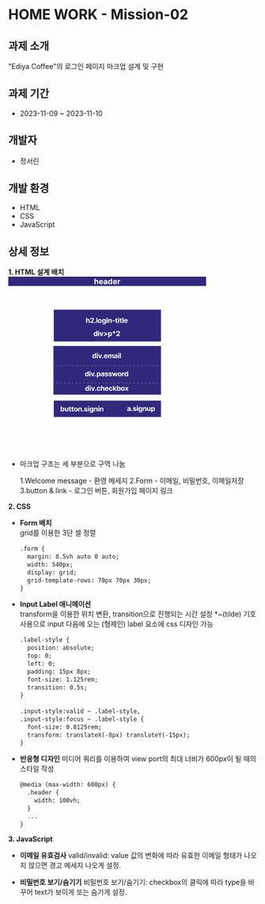 # HOME WORK - Mission-02

## 과제 소개

"Ediya Coffee"의 로그인 페이지 마크업 설계 및 구현

## 과제 기간

- 2023-11-09 ~ 2023-11-10

## 개발자

- 정서린

## 개발 환경

- HTML
- CSS
- JavaScript

## 상세 정보

**1. HTML 설계 배치**
<img src="./images/structure.png" width="400" height="350"/>

- 마크업 구조는 세 부분으로 구역 나눔

  1.Welcome message - 환영 메세지
  2.Form - 이메일, 비밀번호, 이메일저장
  3.button & link - 로그인 버튼, 회원가입 페이지 링크

**2. CSS**

- **Form 배치**  
  grid를 이용한 3단 셀 정렬

  ```
  .form {
    margin: 8.5vh auto 0 auto;
    width: 540px;
    display: grid;
    grid-template-rows: 70px 70px 30px;
  }
  ```

- **Input Label 애니메이션**  
  transform을 이용한 위치 변환, transition으로 진행되는 시간 설정
  \*~(tilde) 기호 사용으로 input 다음에 오는 (형제인) label 요소에 css 디자인 가능

  ```
  .label-style {
    position: absolute;
    top: 0;
    left: 0;
    padding: 15px 8px;
    font-size: 1.125rem;
    transition: 0.5s;
  }

  .input-style:valid ~ .label-style,
  .input-style:focus ~ .label-style {
    font-size: 0.8125rem;
    transform: translateX(-8px) translateY(-15px);
  }
  ```

- **반응형 디자인**
  미디어 쿼리를 이용하여 view port의 최대 너비가 600px이 될 때의 스타일 작성

  ```
  @media (max-width: 600px) {
    .header {
      width: 100vh;
    }
    ...
  }
  ```

**3. JavaScript**

- **이메일 유효검사**
  valid/invalid: value 값의 변화에 따라 유효한 이메일 형태가 나오지 않으면 경고 메세지 나오게 설정.

- **비밀번호 보기/숨기기**
  비밀번호 보기/숨기기: checkbox의 클릭에 따라 type을 바꾸어 text가 보이게 또는 숨기게 설정.
